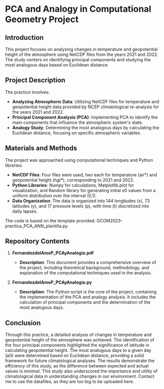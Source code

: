 # PCA and Analogy in Computational Geometry Project

## Introduction
This project focuses on analyzing changes in temperature and geopotential height of the atmosphere using NetCDF files from the years 2021 and 2022. The study centers on identifying principal components and studying the most analogous days based on Euclidean distance.

## Project Description
The practice involves:

- **Analyzing Atmospheric Data**: Utilizing NetCDF files for temperature and geopotential height data provided by NCEP climatological re-analysis for the years 2021 and 2022.
- **Principal Component Analysis (PCA)**: Implementing PCA to identify the main components that influence the atmospheric system's state.
- **Analogy Study**: Determining the most analogous days by calculating the Euclidean distance, focusing on specific atmospheric variables.

## Materials and Methods
The project was approached using computational techniques and Python libraries:

- **NetCDF Files**: Four files were used, two each for temperature (air*) and geopotential height (hgt*), corresponding to 2021 and 2022.
- **Python Libraries**: Numpy for calculations, Matplotlib.plot for visualization, and Random library for generating initial x0 values from a uniform distribution over the interval (0,1).
- **Data Organization**: The data is organized into 144 longitudes (x), 73 latitudes (y), and 17 pressure levels (p), with time (t) discretized into daily lapses.

The code is based on the template provided: GCOM2023-practica_PCA_ANN_plantilla.py.

## Repository Contents

1. **FernandezdelAmoP_PCAyAnalogia.pdf**
   - **Description**: This document provides a comprehensive overview of the project, including theoretical background, methodology, and explanation of the computational techniques used in the analysis.

2. **FernandezdelAmoP_PCAyAnalogia.py**
   - **Description**: The Python script is the core of the project, containing the implementation of the PCA and analogy analysis. It includes the calculation of principal components and the determination of the most analogous days.

## Conclusion
Through this practice, a detailed analysis of changes in temperature and geopotential height of the atmosphere was achieved. The identification of the four principal components highlighted the significance of latitude in calculating geopotential height. The most analogous days to a given day (a0) were determined based on Euclidean distance, providing a solid framework for future climatological analyses. The results demonstrate the efficiency of this study, as the difference between expected and actual values is minimal. This study also underscored the importance and utility of climatological data in understanding changes in our environment. Contact me to use the datafiles, as they are too big to be uploaded here.
